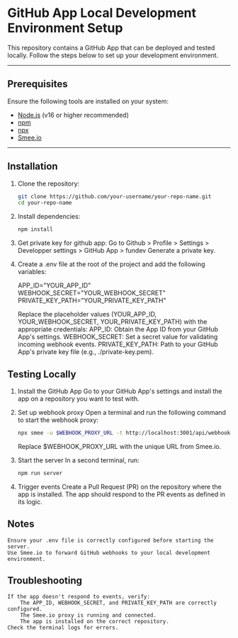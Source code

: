 # GitHub App Local Development Environment Setup

This repository contains a GitHub App that can be deployed and tested locally. Follow the steps below to set up your development environment.

---

## Prerequisites

Ensure the following tools are installed on your system:
- [Node.js](https://nodejs.org/) (v16 or higher recommended)
- [npm](https://www.npmjs.com/)
- [npx](https://docs.npmjs.com/cli/v8/commands/npx)
- [Smee.io](https://smee.io/)

---

## Installation

1. Clone the repository:
   ```bash
   git clone https://github.com/your-username/your-repo-name.git
   cd your-repo-name
   ```

2. Install dependencies:

   ```bash
   npm install
   ```
3. Get private key for github app:
    Go to Github > Profile > Settings > Developper settings > GitHub App > fundev 
    Generate a private key.

4. Create a .env file at the root of the project and add the following variables:

    APP_ID="YOUR_APP_ID"
    WEBHOOK_SECRET="YOUR_WEBHOOK_SECRET"
    PRIVATE_KEY_PATH="YOUR_PRIVATE_KEY_PATH"

    Replace the placeholder values (YOUR_APP_ID, YOUR_WEBHOOK_SECRET, YOUR_PRIVATE_KEY_PATH) with the appropriate credentials:
        APP_ID: Obtain the App ID from your GitHub App's settings.
        WEBHOOK_SECRET: Set a secret value for validating incoming webhook events.
        PRIVATE_KEY_PATH: Path to your GitHub App's private key file (e.g., ./private-key.pem).

## Testing Locally

1. Install the GitHub App
    Go to your GitHub App's settings and install the app on a repository you want to test with.

2. Set up webhook proxy
    Open a terminal and run the following command to start the webhook proxy:
    ```bash
    npx smee -u $WEBHOOK_PROXY_URL -t http://localhost:3001/api/webhook
    ```
    Replace $WEBHOOK_PROXY_URL with the unique URL from Smee.io.

3. Start the server
    In a second terminal, run:
    ```bash
    npm run server
    ```

4. Trigger events
    Create a Pull Request (PR) on the repository where the app is installed. The app should respond to the PR events as defined in its logic.

## Notes

    Ensure your .env file is correctly configured before starting the server.
    Use Smee.io to forward GitHub webhooks to your local development environment.

## Troubleshooting

    If the app doesn't respond to events, verify:
        The APP_ID, WEBHOOK_SECRET, and PRIVATE_KEY_PATH are correctly configured.
        The Smee.io proxy is running and connected.
        The app is installed on the correct repository.
    Check the terminal logs for errors.